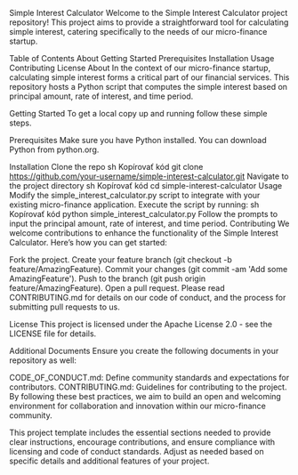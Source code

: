 Simple Interest Calculator
Welcome to the Simple Interest Calculator project repository! This project aims to provide a straightforward tool for calculating simple interest, catering specifically to the needs of our micro-finance startup.

Table of Contents
About
Getting Started
Prerequisites
Installation
Usage
Contributing
License
About
In the context of our micro-finance startup, calculating simple interest forms a critical part of our financial services. This repository hosts a Python script that computes the simple interest based on principal amount, rate of interest, and time period.

Getting Started
To get a local copy up and running follow these simple steps.

Prerequisites
Make sure you have Python installed. You can download Python from python.org.

Installation
Clone the repo
sh
Kopírovať kód
git clone https://github.com/your-username/simple-interest-calculator.git
Navigate to the project directory
sh
Kopírovať kód
cd simple-interest-calculator
Usage
Modify the simple_interest_calculator.py script to integrate with your existing micro-finance application.
Execute the script by running:
sh
Kopírovať kód
python simple_interest_calculator.py
Follow the prompts to input the principal amount, rate of interest, and time period.
Contributing
We welcome contributions to enhance the functionality of the Simple Interest Calculator. Here’s how you can get started:

Fork the project.
Create your feature branch (git checkout -b feature/AmazingFeature).
Commit your changes (git commit -am 'Add some AmazingFeature').
Push to the branch (git push origin feature/AmazingFeature).
Open a pull request.
Please read CONTRIBUTING.md for details on our code of conduct, and the process for submitting pull requests to us.

License
This project is licensed under the Apache License 2.0 - see the LICENSE file for details.

Additional Documents
Ensure you create the following documents in your repository as well:

CODE_OF_CONDUCT.md: Define community standards and expectations for contributors.
CONTRIBUTING.md: Guidelines for contributing to the project.
By following these best practices, we aim to build an open and welcoming environment for collaboration and innovation within our micro-finance community.

This project template includes the essential sections needed to provide clear instructions, encourage contributions, and ensure compliance with licensing and code of conduct standards. Adjust as needed based on specific details and additional features of your project.
